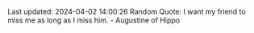 Last updated: 2024-04-02 14:00:26
Random Quote: I want my friend to miss me as long as I miss him. - Augustine of Hippo